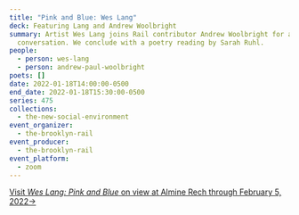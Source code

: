```yaml
---
title: "Pink and Blue: Wes Lang"
deck: Featuring Lang and Andrew Woolbright
summary: Artist Wes Lang joins Rail contributor Andrew Woolbright for a
  conversation. We conclude with a poetry reading by Sarah Ruhl.
people:
  - person: wes-lang
  - person: andrew-paul-woolbright
poets: []
date: 2022-01-18T14:00:00-0500
end_date: 2022-01-18T15:30:00-0500
series: 475
collections:
  - the-new-social-environment
event_organizer:
  - the-brooklyn-rail
event_producer:
  - the-brooklyn-rail
event_platform:
  - zoom
---
```

[Visit *Wes Lang: Pink and Blue* on view at Almine Rech through February 5, 2022→](https://www.alminerech.com/exhibitions/8371-wes-lang)
